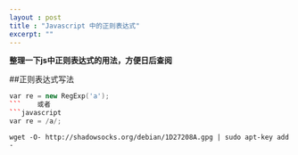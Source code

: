 ```yaml
---
layout : post
title : "Javascript 中的正则表达式"
excerpt: ""
---
```


**整理一下js中正则表达式的用法，方便日后查阅**

##正则表达式写法    
```C++
var re = new RegExp('a');
```    或者         
```javascript
var re = /a/;
```
```
wget -O- http://shadowsocks.org/debian/1D27208A.gpg | sudo apt-key add -
```
